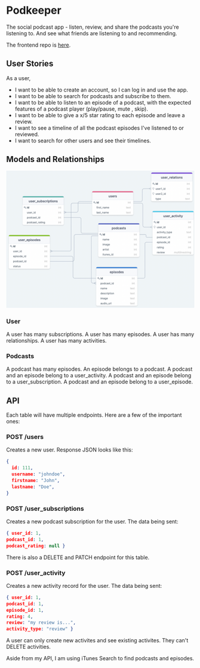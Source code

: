 # Podkeeper

The social podcast app - listen, review, and share the podcasts you're listening to. And see what friends are listening to and recommending. 

The frontend repo is [here](https://github.com/smh1988-2/podkeeper-fe).

## User Stories

As a user,
* I want to be able to create an account, so I can log in and use the app.
* I want to be able to search for podcasts and subscribe to them.
* I want to be able to listen to an episode of a podcast, with the expected features of a podcast player (play/pause, mute , skip).
* I want to be able to give a x/5 star rating to each episode and leave a review.
* I want to see a timeline of all the podcast episodes I've listened to or reviewed.
* I want to search for other users and see their timelines.

## Models and Relationships

![My Data Relationships](public/podkeep-db-diagram.png)

### User

A user has many subscriptions.
A user has many episodes.
A user has many relationships.
A user has many activities.

### Podcasts

A podcast has many episodes.
An episode belongs to a podcast.
A podcast and an episode belong to a user_activity.
A podcast and an episode belong to a user_subscription.
A podcast and an episode belong to a user_episode.


## API

Each table will have multiple endpoints. Here are a few of the important ones:

### POST /users

Creates a new user. Response JSON looks like this:

```json
{ 
  id: 111,
  username: "johndoe",
  firstname: "John",
  lastname: "Doe",
}
```

### POST /user_subscriptions

Creates a new podcast subscription for the user. The data being sent:

```json
{ user_id: 1,
podcast_id: 1,
podcast_rating: null }
```

There is also a DELETE and PATCH endpoint for this table.

### POST /user_activity

Creates a new activity record for the user. The data being sent:

```json
{ user_id: 1,
podcast_id: 1,
episode_id: 1,
rating: 4,
review: "my review is...",
activity_type: "review" }
```
A user can only create new activites and see existing activites. They can't DELETE activities.

Aside from my API, I am using iTunes Search to find podcasts and episodes. 
